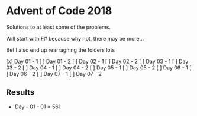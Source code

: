 # Advent of Code 2018

Solutions to at least some of the problems.

Will start with F# because why not, there may be more...

Bet I also end up rearragning the folders lots

[x] Day 01 - 1
[ ] Day 01 - 2
[ ] Day 02 - 1
[ ] Day 02 - 2
[ ] Day 03 - 1
[ ] Day 03 - 2
[ ] Day 04 - 1
[ ] Day 04 - 2
[ ] Day 05 - 1
[ ] Day 05 - 2
[ ] Day 06 - 1
[ ] Day 06 - 2
[ ] Day 07 - 1
[ ] Day 07 - 2

## Results

* Day - 01 - 01 = 561